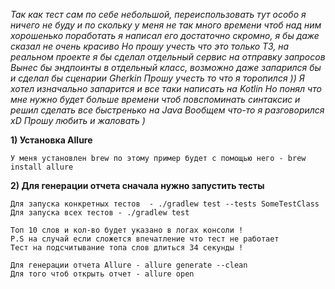 _Так как тест сам по себе небольшой, переиспользовать тут особо я ничего не буду
и по скольку у меня не так много времени чтоб над ним хорошенько поработать
я написал его достаточно скромно, я бы даже сказал не очень красиво
Но прошу учесть что это только ТЗ, на реальном проекте я бы сделал отдельный сервис на отправку запросов
Вынес бы эндпоинты в отдельный класс, возможно даже запарился бы и сделал бы сценарии Gherkin
Прошу учесть то что я торопился )) Я хотел изначально запарится и все таки написать на Kotlin
Но понял что мне нужно будет больше времени чтоб повспоминать синтаксис и решил сделать все быстренько на Java
Вообщем что-то я разговорился xD Прошу любить и жаловать )_

**1) Установка Allure**

    У меня установлен brew по этому пример будет с помощью него - brew install allure

**2) Для генерации отчета сначала нужно запустить тесты**

    Для запуска конкретных тестов  - ./gradlew test --tests SomeTestClass
    Для запуска всех тестов - ./gradlew test

    Топ 10 слов и кол-во будет указано в логах консоли !
    P.S на случай если сложется впечатление что тест не работает
    Тест на подсчитывание топа слов длиться 34 секунды !

    Для генерации отчета Allure - allure generate --clean
    Для того чтоб открыть отчет - allure open
